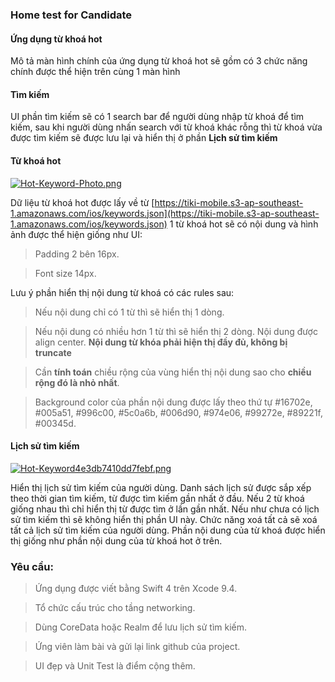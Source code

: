### Home test for Candidate

#### Ứng dụng từ khoá hot
Mô tả màn hình chính của ứng dụng từ khoá hot sẽ gồm có 3 chức năng chính được thể hiện trên cùng 1 màn hình
#### Tìm kiếm
UI phần tìm kiếm sẽ có 1 search bar để người dùng nhập từ khoá để tìm kiếm, sau khi người dùng nhấn search với từ khoá khác rỗng thì từ khoá vừa được tìm kiếm sẽ được lưu lại và hiển thị ở phần **Lịch sử tìm kiếm**
#### Từ khoá hot
[![Hot-Keyword-Photo.png](https://uphinhnhanh.com/images/2018/10/05/Hot-Keyword-Photo.png)](https://uphinhnhanh.com/image/8KN535)

Dữ liệu từ khoá hot được lấy về từ [https://tiki-mobile.s3-ap-southeast-1.amazonaws.com/ios/keywords.json](https://tiki-mobile.s3-ap-southeast-1.amazonaws.com/ios/keywords.json)
1 từ khoá hot sẽ có nội dung và hình ảnh được thể hiện giống như UI:

> Padding 2 bên 16px.

> Font size 14px.

Lưu ý phần hiển thị nội dung từ khoá có các rules sau:

> Nếu nội dung chỉ có 1 từ thì sẽ hiển thị 1 dòng.

> Nếu nội dung có nhiều hơn 1 từ thì sẽ hiển thị 2 dòng. Nội dung được align center. **Nội dung từ khóa phải hiện thị đầy đủ, không bị truncate**

> Cần **tính toán** chiều rộng của vùng hiển thị nội dung sao cho **chiều rộng đó là nhỏ nhất**.

> Background color của phần nội dung được lấy theo thứ tự  #16702e, #005a51, #996c00, #5c0a6b, #006d90, #974e06, #99272e, #89221f, #00345d.

#### Lịch sử tìm kiếm

[![Hot-Keyword4e3db7410dd7febf.png](http://sv1.upsieutoc.com/2018/08/12/Hot-Keyword4e3db7410dd7febf.png)](http://www.upsieutoc.com/image/4Vk3k0)

Hiển thị lịch sử tìm kiếm của người dùng. Danh sách lịch sử được sắp xếp theo thời gian tìm kiếm, từ được tìm kiếm gần nhất ở đầu. Nếu 2 từ khoá giống nhau thì chỉ hiển thị từ được tìm ở lần gần nhất.
Nếu như chưa có lịch sử tìm kiếm thì sẽ không hiển thị phần UI này. Chức năng xoá tất cả sẽ xoá tất cả lịch sử tìm kiếm của người dùng.
Phần nội dung của từ khoá được hiển thị giống như phần nội dung của từ khoá hot ở trên.


### Yêu cầu:

> Ứng dụng được viết bằng Swift 4 trên Xcode 9.4.

> Tổ chức cấu trúc cho tầng networking.

> Dùng CoreData hoặc Realm để lưu lịch sử tìm kiếm.

> Ứng viên làm bài và gửi lại link github của project.

> UI đẹp và Unit Test là điểm cộng thêm.

